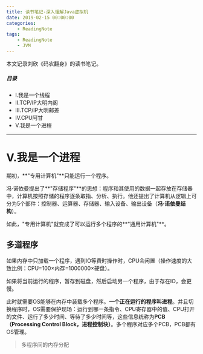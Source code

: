 ```yaml
---
title: 读书笔记-深入理解Java虚拟机
date: 2019-02-15 00:00:00
categories:
    - ReadingNote
tags:
    - ReadingNote
    - JVM
---
```


本文记录刘欣《码农翻身》的读书笔记。

<!-- more -->

##### 目录
+ I.我是一个线程
+ II.TCP/IP大明内阁
+ III.TCP/IP大明邮差
+ IV.CPU阿甘
+ V.我是一个进程


---
# V.我是一个进程

期初，**"专用计算机"**只能运行一个程序。

冯·诺依曼提出了**"存储程序"**的思想：程序和其使用的数据一起存放在存储器中，计算机按照存储的程序逐条取指、分析、执行。他还提出了计算机从逻辑上可分为5个部件：控制器、运算器、存储器、输入设备、输出设备（**冯·诺依曼结构**）。

如此，"专用计算机"就变成了可以运行多个程序的**"通用计算机"**。

## 多道程序

如果内存中只加载一个程序，遇到IO等费时操作时，CPU会闲置（操作速度的大致比例：CPU=100×内存=1000000×硬盘）。

如果将当前运行的程序，暂存到磁盘，然后启动另一个程序，由于存在IO，会更慢。

此时就需要OS能够在内存中装载多个程序。**一个正在运行的程序叫进程**。并且切换程序时，OS需要保护现场：运行到哪一条指令、CPU寄存器中的值、CPU打开的文件、运行了多少时间、等待了多少时间等，这些信息统称为**PCB（Processing Control Block，进程控制块）**。多个程序对应多个PCB，PCB都有OS管理。

> 多程序间的内存分配

